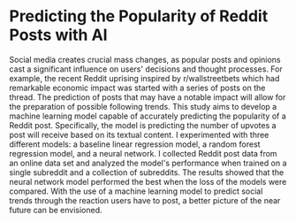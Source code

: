 # Predicting the Popularity of Reddit Posts with AI

Social media creates crucial mass changes, as popular posts and opinions cast a significant influence on users' decisions and thought processes. For example, the recent Reddit uprising inspired by r/wallstreetbets which had remarkable economic impact was started with a series of posts on the thread. The prediction of posts that may have a notable impact will allow for the preparation of possible following trends. This study aims to develop a machine learning model capable of accurately predicting the popularity of a Reddit post. Specifically, the model is predicting the number of upvotes a post will receive based on its textual content. I experimented with three different models: a baseline linear regression model, a random forest regression model, and a neural network. I collected Reddit post data from an online data set and analyzed the model's performance when trained on a single subreddit and a collection of subreddits. The results showed that the neural network model performed the best when the loss of the models were compared. With the use of a machine learning model to predict social trends through the reaction users have to post, a better picture of the near future can be envisioned.

